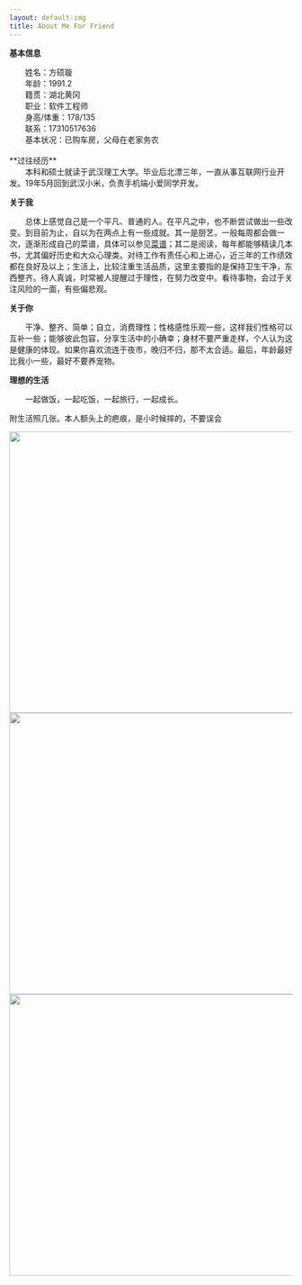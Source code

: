 ```yaml
---
layout: default-img
title: About Me For Friend
---
```

**基本信息**  
<div style = "text-indent:2em">姓名：方硕璇</div>  
<div style = "text-indent:2em">年龄：1991.2</div>  
<div style = "text-indent:2em">籍贯：湖北黄冈</div>  
<div style = "text-indent:2em">职业：软件工程师</div>  
<div style = "text-indent:2em">身高/体重：178/135</div>  
<div style = "text-indent:2em">联系：17310517636</div>  
<div style = "text-indent:2em">基本状况：已购车房，父母在老家务农</div>  

<br/>
**过往经历**  
<div style = "text-indent:2em">本科和硕士就读于武汉理工大学。毕业后北漂三年，一直从事互联网行业开发。19年5月回到武汉小米，负责手机端小爱同学开发。</div>      

**关于我**  
<div style = "text-indent:2em">总体上感觉自己是一个平凡、普通的人。在平凡之中，也不断尝试做出一些改变。到目前为止，自以为在两点上有一些成就。其一是厨艺，一般每周都会做一次，逐渐形成自己的菜谱，具体可以参见<a href = "https://fsxtiger.github.io/blog/2020/07/12/%E8%8F%9C%E8%B0%B1.html">菜谱</a>；其二是阅读，每年都能够精读几本书，尤其偏好历史和大众心理类。对待工作有责任心和上进心，近三年的工作绩效都在良好及以上；生活上，比较注重生活品质，这里主要指的是保持卫生干净，东西整齐。待人真诚，时常被人提醒过于理性，在努力改变中。看待事物，会过于关注风险的一面，有些偏悲观。</div>    

**关于你**  
<div style = "text-indent:2em">干净、整齐、简单；自立，消费理性；性格感性乐观一些，这样我们性格可以互补一些；能够彼此包容，分享生活中的小确幸；身材不要严重走样，个人认为这是健康的体现。如果你喜欢流连于夜市，晚归不归，那不太合适。最后，年龄最好比我小一些，最好不要养宠物。</div>    

**理想的生活**    
<div style = "text-indent:2em">一起做饭，一起吃饭，一起旅行，一起成长。</div>   

附生活照几张。本人额头上的疤痕，是小时候摔的，不要误会

<script src="https://unpkg.com/swiper@8/swiper-bundle.min.js"> </script>
<div class="swiper">
    <div class="swiper-wrapper">
        <div class="swiper-slide">
            <img src="http://dbp-resource.cdn.bcebos.com/a1620f93-4200-9024-4be8-61a6751b1340/%E9%A6%99%E6%B8%AF.jpeg" width = "600" height = "500">
        </div>
        <div class="swiper-slide">
            <img src="http://dbp-resource.cdn.bcebos.com/a1620f93-4200-9024-4be8-61a6751b1340/%E9%95%BF%E5%9F%8E.jpeg" width = "600" height = "500">
        </div>
        <div class="swiper-slide">
            <img src="http://dbp-resource.cdn.bcebos.com/a1620f93-4200-9024-4be8-61a6751b1340/%E9%A6%99%E5%B1%B1.jpeg" width = "600" height = "500">
        </div>
    </div>
    <div class="swiper-pagination"></div>
    <div class="swiper-button-prev"></div>
    <div class="swiper-button-next"></div>
    <div class="swiper-scrollbar"></div>
</div>

<script>
  var mySwiper = new Swiper ('.swiper', {
    // 如果需要分页器
    pagination: {
      el: '.swiper-pagination',
    },
    // 如果需要前进后退按钮
    navigation: {
      nextEl: '.swiper-button-next',
      prevEl: '.swiper-button-prev',
    },
    // 如果需要滚动条
    scrollbar: {
      el: '.swiper-scrollbar',
    },
  })
  </script>